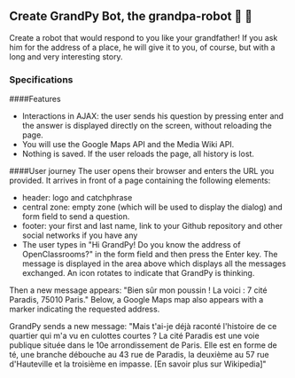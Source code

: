 ## Create GrandPy Bot, the grandpa-robot 🤖 👴

Create a robot that would respond to you like your grandfather! If you ask him for the address of a place, he will give
it to you, of course, but with a long and very interesting story.

### Specifications
####Features
- Interactions in AJAX: the user sends his question by pressing enter and the answer is displayed directly on the screen, without reloading the page.
- You will use the Google Maps API and the Media Wiki API.
- Nothing is saved. If the user reloads the page, all history is lost.

####User journey
The user opens their browser and enters the URL you provided. It arrives in front of a page containing the following elements:

- header: logo and catchphrase
- central zone: empty zone (which will be used to display the dialog) and form field to send a question.
- footer: your first and last name, link to your Github repository and other social networks if you have any
- The user types in "Hi GrandPy! Do you know the address of OpenClassrooms?" in the form field and then press the Enter key. The message is displayed in the area above which displays all the messages exchanged. An icon rotates to indicate that GrandPy is thinking.

Then a new message appears: "Bien sûr mon poussin ! La voici : 7 cité Paradis, 75010 Paris." Below, a Google Maps map also appears with a marker indicating the requested address.

GrandPy sends a new message: "Mais t'ai-je déjà raconté l'histoire de ce quartier qui m'a vu en culottes courtes ? La cité Paradis est une voie publique située dans le 10e arrondissement de Paris. Elle est en forme de té, une branche débouche au 43 rue de Paradis, la deuxième au 57 rue d'Hauteville et la troisième en impasse. [En savoir plus sur Wikipedia]"
